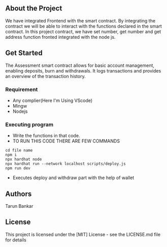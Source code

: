 ## About the Project
We have integrated Frontend with the smart contract. By integrating the contract we will be able to interact with the functions declared in the smart contract.
In this project contract, we have set number, get number and get address function fronted integrated with the node js.

## Get Started
The Assessment smart contract allows for basic account management, enabling deposits, burn and withdrawals. It logs transactions and provides an overview of the transaction history.


### Requirement
* Any complier(Here I'm Using VScode)
* Mingw
* Nodejs


### Executing program
* Write the functions in that code.
* TO RUN THIS CODE THERE ARE FEW COMMANDS 
```
cd file name 
npm i 
npx hardhat node
npx hardhat run --network localhost scripts/deploy.js
npm run dev 
```
* Executes deploy and withdraw part with the help of wallet

## Authors
Tarun Bankar  

## License
This project is licensed under the [MIT] License - see the LICENSE.md file for details
